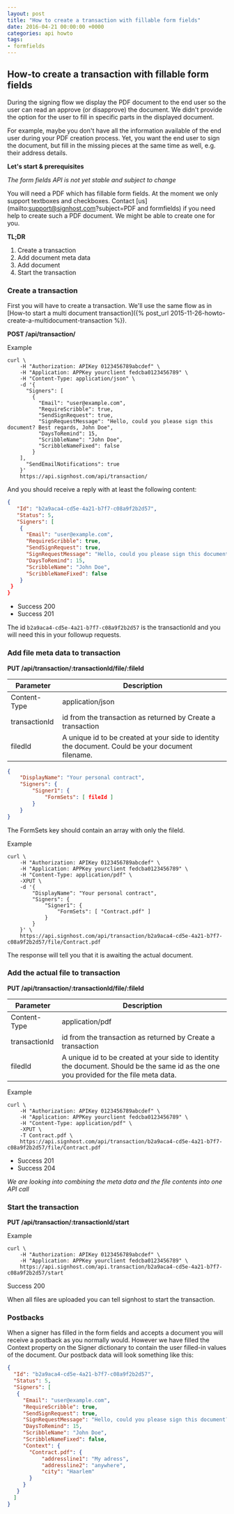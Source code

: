 ```yaml
---
layout: post
title: "How to create a transaction with fillable form fields"
date: 2016-04-21 00:00:00 +0000
categories: api howto
tags:
- formfields
---
```


## How-to create a transaction with fillable form fields

During the signing flow we display the PDF document to the end user so the user can read an approve (or disapprove) the document.
We didn't provide the option for the user to fill in specific parts in the displayed document.

For example, maybe you don't have all the information available of the end user during your PDF creation process.
Yet, you want the end user to sign the document, but fill in the missing pieces at the same time as well, e.g. their address details.


**Let's start & prerequisites**

*The form fields API is not yet stable and subject to change*

You will need a PDF which has fillable form fields. At the moment we only support textboxes and checkboxes.
Contact [us](mailto:support@signhost.com?subject=PDF and formfields) if you need help to create such a PDF document. We might be able to create one for you.

**TL;DR**

1. Create a transaction
2. Add document meta data
3. Add document
4. Start the transaction



### Create a transaction

First you will have to create a transaction. We'll use the same flow as in
[How-to start a multi document transaction]({% post_url 2015-11-26-howto-create-a-multidocument-transaction %}).

**POST /api/transaction/**

Example

    curl \
        -H "Authorization: APIKey 0123456789abcdef" \
        -H "Application: APPKey yourclient fedcba0123456789" \
        -H "Content-Type: application/json" \
        -d '{
          "Signers": [
            {
              "Email": "user@example.com",
              "RequireScribble": true,
              "SendSignRequest": true,
              "SignRequestMessage": "Hello, could you please sign this document? Best regards, John Doe",
              "DaysToRemind": 15,
              "ScribbleName": "John Doe",
              "ScribbleNameFixed": false
            }
        ],
          "SendEmailNotifications": true
        }'
        https://api.signhost.com/api/transaction/


And you should receive a reply with at least the following content:

```json
{
   "Id": "b2a9aca4-cd5e-4a21-b7f7-c08a9f2b2d57",
   "Status": 5,
   "Signers": [
    {
      "Email": "user@example.com",
      "RequireScribble": true,
      "SendSignRequest": true,
      "SignRequestMessage": "Hello, could you please sign this document? Best regards, John Doe",
      "DaysToRemind": 15,
      "ScribbleName": "John Doe",
      "ScribbleNameFixed": false
    }
 }
}
```

- Success 200
- Success 201

The id `b2a9aca4-cd5e-4a21-b7f7-c08a9f2b2d57` is the transactionId and you will need this in your followup requests.

### Add file meta data to transaction

**PUT /api/transaction/:transactionId/file/:fileId**

Parameter     | Description
--------------|-------------
Content-Type  | application/json
transactionId | id from the transaction as returned by Create a transaction
filedId       | A unique id to be created at your side to identity the document. Could be your document filename.


```json
{
	"DisplayName": "Your personal contract",
	"Signers": {
		"Signer1": {
			"FormSets": [ fileId ]
		}
	}
}
```

The FormSets key should contain an array with only the fileId.

Example

    curl \
        -H "Authorization: APIKey 0123456789abcdef" \
        -H "Application: APPKey yourclient fedcba0123456789" \
        -H "Content-Type: application/pdf" \
        -XPUT \
        -d '{
            "DisplayName": "Your personal contract",
            "Signers": {
                "Signer1": {
                    "FormSets": [ "Contract.pdf" ]
                }
            }
        }' \
        https://api.signhost.com/api/transaction/b2a9aca4-cd5e-4a21-b7f7-c08a9f2b2d57/file/Contract.pdf

The response will tell you that it is awaiting the actual document.

### Add the actual file to transaction

**PUT /api/transaction/:transactionId/file/:fileId**

Parameter     | Description
--------------|-------------
Content-Type  | application/pdf
transactionId | id from the transaction as returned by Create a transaction
filedId       | A unique id to be created at your side to identity the document. Should be the same id as the one you provided for the file meta data.


Example

    curl \
        -H "Authorization: APIKey 0123456789abcdef" \
        -H "Application: APPKey yourclient fedcba0123456789" \
        -H "Content-Type: application/pdf" \
        -XPUT \
        -T Contract.pdf \
        https://api.signhost.com/api/transaction/b2a9aca4-cd5e-4a21-b7f7-c08a9f2b2d57/file/Contract.pdf


- Success 201
- Success 204

*We are looking into combining the meta data and the file contents into one API call*

### Start the transaction

**PUT /api/transaction/:transactionId/start**

Example

    curl \
        -H "Authorization: APIKey 0123456789abcdef" \
        -H "Application: APPKey yourclient fedcba0123456789" \
        https://api.signhost.com/api.transaction/b2a9aca4-cd5e-4a21-b7f7-c08a9f2b2d57/start

Success 200

When all files are uploaded you can tell signhost to start the transaction.

### Postbacks

When a signer has filled in the form fields and accepts a document you will receive a postback as you normally would.
However we have filled the Context property on the Signer dictionary to contain the user filled-in values of the document.
Our postback data will look something like this:

```json
{
  "Id": "b2a9aca4-cd5e-4a21-b7f7-c08a9f2b2d57",
  "Status": 5,
  "Signers": [
   {
     "Email": "user@example.com",
     "RequireScribble": true,
     "SendSignRequest": true,
     "SignRequestMessage": "Hello, could you please sign this document? Best regards, John Doe",
     "DaysToRemind": 15,
     "ScribbleName": "John Doe",
     "ScribbleNameFixed": false,
     "Context": {
       "Contract.pdf": {
           "addressline1": "My adress",
           "addressline2": "anywhere",
           "city": "Haarlem"
       }
     }
   }
  ]
}
```
